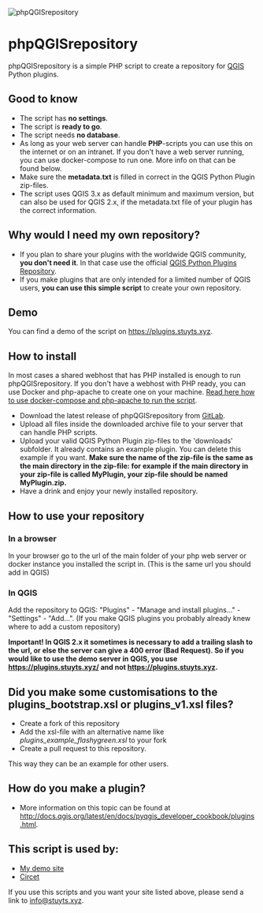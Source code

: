 ![phpQGISrepository](https://gitlab.com/GIS-projects/phpQGISrepository/raw/master/logo.png)

# phpQGISrepository
phpQGISrepository is a simple PHP script to create a repository for <a href="http://qgis.org">QGIS</a> Python plugins.


## Good to know
* The script has **no settings**.
* The script is **ready to go**.
* The script needs **no database**.
* As long as your web server can handle **PHP**-scripts you can use this on the internet or on an intranet. If you don't have a web server running, you can use docker-compose to run one.  More info on that can be found below.
* Make sure the **metadata.txt** is filled in correct in the QGIS Python Plugin zip-files.
* The script uses QGIS 3.x as default minimum and maximum version, but can also be used for QGIS 2.x, if the metadata.txt file of your plugin has the correct information.

## Why would I need my own repository?
* If you plan to share your plugins with the worldwide QGIS community, **you don't need it**. In that case use the official [QGIS Python Plugins Repository](https://plugins.qgis.org/plugins/plugins.xml).
* If you make plugins that are only intended for a limited number of QGIS users, **you can use this simple script** to create your own repository.

## Demo
You can find a demo of the script on https://plugins.stuyts.xyz.

## How to install
In most cases a shared webhost that has PHP installed is enough to run phpQGISrepository. If you don't have a webhost with PHP ready, you can use Docker and php-apache to create one on your machine. [Read here how to use docker-compose and php-apache to run the script](use_docker_to_run_phpQGISrepository.md).

* Download the latest release of phpQGISrepository from [GitLab](https://gitlab.com/GIS-projects/phpQGISrepository/tags).
* Upload all files inside the downloaded archive file to your server that can handle PHP scripts.
* Upload your valid QGIS Python Plugin zip-files to the 'downloads' subfolder. It already contains an example plugin. You can delete this example if you want. **Make sure the name of the zip-file is the same as the main directory in the zip-file: for example if the main directory in your zip-file is called MyPlugin, your zip-file should be named MyPlugin.zip.**
* Have a drink and enjoy your newly installed repository.


## How to use your repository
### In a browser
In your browser go to the url of the main folder of your php web server or docker instance you installed the script in. (This is the same url you should add in QGIS)

### In QGIS
Add the repository to QGIS: "Plugins" - "Manage and install plugins..." - "Settings" - "Add...". (If you make QGIS plugins you probably already knew where to add a custom repository)

**Important! In QGIS 2.x it sometimes is necessary to add a trailing slash to the url, or else the server can give a 400 error (Bad Request). So if you would like to use the demo server in QGIS, you use https://plugins.stuyts.xyz/ and not https://plugins.stuyts.xyz.**

## Did you make some customisations to the plugins_bootstrap.xsl or plugins_v1.xsl files?
* Create a fork of this repository
* Add the xsl-file with an alternative name like *plugins_example_flashygreen.xsl* to your fork
* Create a pull request to this repository.  

This way they can be an example for other users.

## How do you make a plugin?
* More information on this topic can be found at http://docs.qgis.org/latest/en/docs/pyqgis_developer_cookbook/plugins.html.

## This script is used by:
* [My demo site](https://plugins.stuyts.xyz/)
* [Circet](http://web-dev.circet.fr/phpQGISrepository-master/)

If you use this scripts and you want your site listed above, please send a link to <a href="mailto:info@stuyts.xyz">info@stuyts.xyz</a>.
